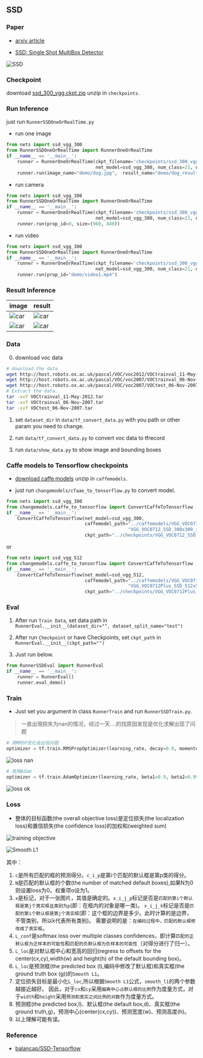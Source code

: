 ## SSD


### Paper

* [arxiv article](http://arxiv.org/abs/1512.02325)

* [SSD: Single Shot MultiBox Detector](/paper/SSD%20-%20Single%20Shot%20MultiBox%20Detector.pdf)

![SSD](paper/SSD.png)

### Checkpoint

download [ssd_300_vgg.ckpt.zip](https://github.com/balancap/SSD-Tensorflow/tree/master/checkpoints)
unzip in `checkpoints`.


### Run Inference

just run `RunnerSSDOneOrRealTime.py`

* run one image
```python
from nets import ssd_vgg_300
from RunnerSSDOneOrRealTime import RunnerOneOrRealTime
if __name__ == '__main__':
    runner = RunnerOneOrRealTime(ckpt_filename='checkpoints/ssd_300_vgg.ckpt', 
                                 net_model=ssd_vgg_300, num_class=21, net_shape=(300, 300))
    runner.run(image_name="demo/dog.jpg",  result_name="demo/dog_result.png")
```

* run camera
```python
from nets import ssd_vgg_300
from RunnerSSDOneOrRealTime import RunnerOneOrRealTime
if __name__ == '__main__':
    runner = RunnerOneOrRealTime(ckpt_filename='checkpoints/ssd_300_vgg.ckpt', 
                                 net_model=ssd_vgg_300, num_class=21, net_shape=(300, 300))
    runner.run(prop_id=0, size=(960, 840))
```

* run video
```python
from nets import ssd_vgg_300
from RunnerSSDOneOrRealTime import RunnerOneOrRealTime
if __name__ == '__main__':
    runner = RunnerOneOrRealTime(ckpt_filename='checkpoints/ssd_300_vgg.ckpt', 
                                 net_model=ssd_vgg_300, num_class=21, net_shape=(300, 300))
    runner.run(prop_id="demo/video1.mp4")
```


### Result Inference

| image | result |
| --- | --- |
| ![car](demo/car.jpg) | ![car](demo/car_result.png) |
| ![car](demo/dog.jpg) | ![car](demo/dog_result.png) |


### Data

0. download voc data
```bash
# download the data
wget http://host.robots.ox.ac.uk/pascal/VOC/voc2012/VOCtrainval_11-May-2012.tar
wget http://host.robots.ox.ac.uk/pascal/VOC/voc2007/VOCtrainval_06-Nov-2007.tar
wget http://host.robots.ox.ac.uk/pascal/VOC/voc2007/VOCtest_06-Nov-2007.tar
# Extract the data.
tar -xvf VOCtrainval_11-May-2012.tar
tar -xvf VOCtrainval_06-Nov-2007.tar
tar -xvf VOCtest_06-Nov-2007.tar
```

1. set `dataset_dir` in `data/tf_convert_data.py` with you path or other param you need to change.

2. run `data/tf_convert_data.py`  to convert voc data to tfrecord

3. run `data/show_data.py` to show image and bounding boxes


### Caffe models to Tensorflow checkpoints

* [download caffe models](https://github.com/weiliu89/caffe/tree/ssd#models) unzip in `caffemodels`.

* just run `changemodels/cfaae_to_tensorflow.py` to convert model.

```python
from nets import ssd_vgg_300
from changemodels.caffe_to_tensorflow import ConvertCaffeToTensorflow
if __name__ == '__main__':
    ConvertCaffeToTensorflow(net_model=ssd_vgg_300,
                             caffemodel_path="../caffemodels/VGG_VOC0712_SSD_300x300/"
                                             "VGG_VOC0712_SSD_300x300_iter_120000.caffemodel",
                             ckpt_path="../checkpoints/VGG_VOC0712_SSD_300x300.ckpt").convert()
```
or
```python
from nets import ssd_vgg_512
from changemodels.caffe_to_tensorflow import ConvertCaffeToTensorflow
if __name__ == '__main__':
    ConvertCaffeToTensorflow(net_model=ssd_vgg_512,
                             caffemodel_path="../caffemodels/VGG_VOC0712Plus_SSD_512x512_ft/"
                                             "VGG_VOC0712Plus_SSD_512x512_ft_iter_160000.caffemodel",
                             ckpt_path="../checkpoints/VGG_VOC0712Plus_SSD_512x512.ckpt").convert()
```


### Eval

1. After run `Train Data`, set data path in `RunnerEval.__init__(dataset_dir="", dataset_split_name="test")`

2. After run `Checkpoint` or have Checkpoints, set `ckpt_path` in `RunnerEval.__init__(ckpt_path="")`

3. Just run below.

```python
from RunnerSSDEval import RunnerEval
if __name__ == '__main__':
    runner = RunnerEval()
    runner.eval_demo()
```


### Train

* Just set you argument in class `RunnerTrain` and run `RunnerSSDTrain.py`.


> 一直出現损失为nan的情况，经过一天....的找原因发现是优化求解出现了问题

```python
# 用RMSP优化会出现问题
optimizer = tf.train.RMSPropOptimizer(learning_rate, decay=0.9, momentum=0.9, epsilon=1.0)
```

![loss nan](paper/loss_nan.png)


```python
# 改用Adam
optimizer = tf.train.AdamOptimizer(learning_rate, beta1=0.9, beta2=0.999, epsilon=1.0)
```

![loss ok](paper/loss_ok.png)


### Loss

* 整体的目标函数(the overall objective loss)是定位损失(the localization loss)和置信损失(the confidence loss)的加权和(weighted sum)

![training objective](paper/SSD_train_objective.png)

![Smooth L1](paper/SSD_train_objective_smooth.png)

其中：
   1. `c`是所有匹配的框的预测得分。`c_i_p`是第i个匹配的默认框是第p类的得分。
   2. `N`是匹配的默认框的个数(the number of matched default boxes),如果N为0则设置loss为0。权重项α设为1。
   3. `x`是标记，对于一张图片，其值是确定的。`x_i_j_p`标记是否是`匹配的第i个默认框是第j个真实框且类别为p`(即：在框内的对象是哪一类)。
   `x_i_j_k`标记是否是`匹配的第i个默认框是第j个真实框`(即：这个框的边界是多少。此时计算的是边界，不管类别，所以k代表所有类别)。
   需要说明的是：`在编码过程中，匹配的默认框修改成了真实框`。
   4. `L_conf`是softmax loss over multiple classes confidences，即计算`匹配的正默认框为正样本的可能性`和`匹配的负默认框为负样本的可能性`（对得分进行了归一）。
   5. `L_loc`是对默认框中心和宽高的回归(regress to offsets for the center(cx,cy),width(w) and height(h) of the default bounding box)。
   6. `L_loc`是预测框(the predicted box (l),编码中修改了默认框)和真实框(the ground truth box (g))的`Smooth L1`。
   7. 定位损失目标是最小化`L_loc`,所以根据`Smooth L1`公式，`smooth_l1`的两个参数越接近越好。
   因此，对于`cx`和`cy`采用`偏离中心占默认框的比例`作为度量方式，对于`width`和`height`采用`预测和真实之间比例的对数`作为度量方式。
   8. 预测框(the predicted box,l)、默认框(the default box,d)、真实框(the ground truth,g)，预测中心(center(cx,cy))、预测宽度(w)、预测高度(h)。
   9. 以上理解可能有误。


### Reference

* [balancap/SSD-Tensorflow](https://github.com/balancap/SSD-Tensorflow)

